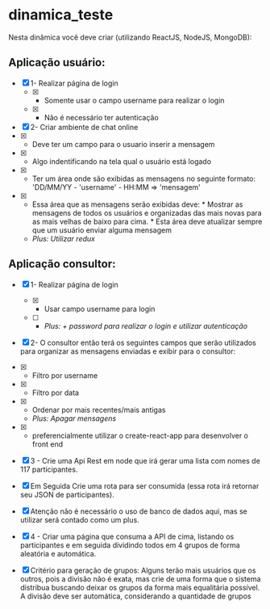 # dinamica_teste

Nesta dinâmica você deve criar (utilizando ReactJS, NodeJS, MongoDB):

## Aplicação usuário:

- [x] 1- Realizar página de login
  - [x] * Somente usar o campo username para realizar o login
  - [x] * Não é necessário ter autenticação

 - [x] 2- Criar ambiente de chat online
  - [x] * Deve ter um campo para o usuario inserir a mensagem
   - [x] * Algo indentificando na tela qual o usuário está logado
   - [x] * Ter um área onde são exibidas as mensagens no seguinte formato:
    'DD/MM/YY - 'username' - HH:MM => 'mensagem'
   - [x] * Essa área que as mensagens serão exibidas deve:
    * Mostrar as mensagens de todos os usuários e organizadas das mais novas para as mais velhas de baixo para cima.
    * Esta área deve atualizar sempre que um usuário enviar alguma mensagem
     * *Plus: Utilizar redux*

    
## Aplicação consultor:

 - [x] 1- Realizar página de login
   - [x] * Usar campo username para login
    - [ ]  * *Plus: + password para realizar o login e utilizar autenticação*

 - [x] 2- O consultor então terá os seguintes campos que serão utilizados para organizar as mensagens enviadas e exibir para o consultor:
  - [x]  * Filtro por username
  - [x] * Filtro por data
  - [x] * Ordenar por mais recentes/mais antigas
    * *Plus: Apagar mensagens*
 - [x] * preferencialmente utilizar o create-react-app para desenvolver o front end  

 - [x] 3 - Crie uma Api Rest em node que irá gerar uma lista com nomes de 117 participantes.

 - [x] Em Seguida Crie uma rota para ser consumida (essa rota irá retornar seu JSON de participantes).

 - [x] Atenção não é necessário o uso de banco de dados aqui, mas se utilizar será contado como um plus.

 - [x] 4 - Criar uma página que consuma a API de cima, listando os participantes e em seguida dividindo todos em 4 grupos de forma aleatória e automática.

 - [x] Critério para geração de grupos: Alguns terão mais usuários que os outros, pois a divisão não é exata, mas crie de uma forma que o sistema distribua buscando deixar os grupos da forma mais equalitária possível. A divisão deve ser automática, considerando a quantidade de grupos
